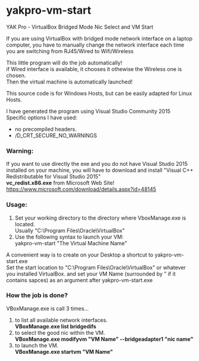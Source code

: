 # yakpro-vm-start
YAK Pro - VirtualBox Bridged Mode Nic Select and VM Start

If you are using VirtualBox with bridged mode network interface on a laptop computer,
you have to manually change the network interface each time you are switching
from RJ45/Wired to Wifi/Wireless

This little program will do the job automatically!  
if Wired interface is available, it chooses it othewise the Wireless one is chosen.  
Then the virtual machine is automatically launched!

This source code is for Windows Hosts, but can be easily adapted for Linux Hosts.

I have generated the program using Visual Studio Community 2015  
Specific options I have used:
 - no precompiled headers.
 - /D_CRT_SECURE_NO_WARNINGS 
 
### Warning: ###
If you want to use directly the exe and you do not have Visual Studio 2015 installed on your machine,
you will have to download and install "Visual C++ Redistributable for Visual Studio 2015"  
**vc_redist.x86.exe** from Microsoft Web Site!
https://www.microsoft.com/download/details.aspx?id=48145


### Usage: ###
 1. Set your working directory to the directory where VboxManage.exe is located.  
Usually "C:\Program Files\Oracle\VirtualBox"
 2. Use the following syntax to launch your VM:  
yakpro-vm-start "The Virtual Machine Name"

A convenient way is to create on your Desktop a shortcut to yakpro-vm-start.exe  
Set the start location to  "C:\Program Files\Oracle\VirtualBox" or whatever you installed VirtualBox.
and set your VM Name (surrounded by " if it contains sapces) as an argument after yakpro-vm-start.exe


### How the job is done? ###
VBoxManage.exe is call 3 times...  
  1. to list all available network interfaces.  
    **VBoxManage.exe list bridgedifs**  
  2. to select the good nic within the VM.  
    **VBoxManage.exe modifyvm "VM Name" --bridgeadapter1 "nic name"**  
  3. to launch the VM.  
    **VBoxManage.exe startvm "VM Name"**  

